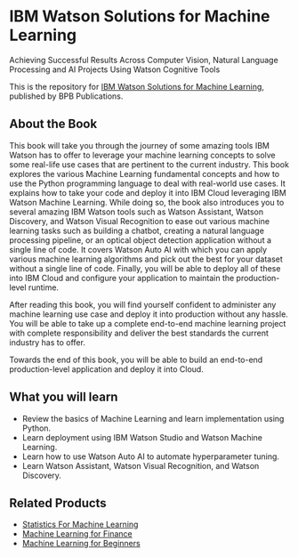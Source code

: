 # IBM Watson Solutions for Machine Learning

Achieving Successful Results Across Computer Vision, Natural Language Processing and AI Projects Using Watson Cognitive Tools

This is the repository for [IBM Watson Solutions for Machine Learning](https://in.bpbonline.com/products/ibm-watson-solutions-for-machine-learning?_pos=1&_sid=6ec3d2b0b&_ss=r), published by BPB Publications.

## About the Book
This book will take you through the journey of some amazing tools IBM Watson has to offer to leverage your machine learning concepts to solve some real-life use cases that are pertinent to the current industry. 
This book explores the various Machine Learning fundamental concepts and how to use the Python programming language to deal with real-world use cases. It explains how to take your code and deploy it into IBM Cloud leveraging IBM Watson Machine Learning. While doing so, the book also introduces you to several amazing IBM Watson tools such as Watson Assistant, Watson Discovery, and Watson Visual Recognition to ease out various machine learning tasks such as building a chatbot, creating a natural language processing pipeline, or an optical object detection application without a single line of code. It covers Watson Auto AI with which you can apply various machine learning algorithms and pick out the best for your dataset without a single line of code. Finally, you will be able to deploy all of these into IBM Cloud and configure your application to maintain the production-level runtime.

After reading this book, you will find yourself confident to administer any machine learning use case and deploy it into production without any hassle. You will be able to take up a complete end-to-end machine learning project with complete responsibility and deliver the best standards the current industry has to offer.

Towards the end of this book, you will be able to build an end-to-end production-level application and deploy it into Cloud.

## What you will learn
* Review the basics of Machine Learning and learn implementation using Python.
* Learn deployment using IBM Watson Studio and Watson Machine Learning.
* Learn how to use Watson Auto AI to automate hyperparameter tuning.
* Learn Watson Assistant, Watson Visual Recognition, and Watson Discovery.

## Related Products
* [Statistics For Machine Learning](https://in.bpbonline.com/products/statistics-for-machine-learning?_pos=2&_sid=96bcd8fc1&_ss=r)
* [Machine Learning for Finance](https://in.bpbonline.com/products/machine-learning-for-finance?_pos=3&_sid=96bcd8fc1&_ss=r)
* [Machine Learning for Beginners](https://in.bpbonline.com/products/machine-learning-for-beginners?_pos=4&_sid=96bcd8fc1&_ss=r)


